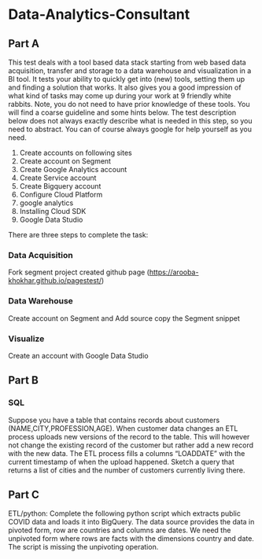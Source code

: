 # Data-Analytics-Consultant

## Part A

This test deals with a tool based data stack starting from web based data acquisition,
transfer and storage to a data warehouse and visualization in a BI tool.
It tests your ability to quickly get into (new) tools, setting them up and finding a solution that
works. It also gives you a good impression of what kind of tasks may come up during your
work at 9 friendly white rabbits. Note, you do not need to have prior knowledge of these
tools. You will find a coarse guideline and some hints below. The test description below does
not always exactly describe what is needed in this step, so you need to abstract. You can of
course always google for help yourself as you need.

1. Create accounts on following  sites
2. Create account on Segment
3. Create Google Analytics account
4. Create Service account 
5. Create Bigquery account 
6. Configure Cloud Platform
7. google analytics
8. Installing Cloud SDK
9. Google Data Studio


There are three steps to complete the task:

### Data Acquisition

Fork segment project
created github page (https://arooba-khokhar.github.io/pagestest/)

###  Data Warehouse

Create account on Segment and Add source
copy the Segment snippet


###  Visualize

Create an account with Google Data Studio


## Part B

### SQL

 Suppose you have a table that contains records about customers
(NAME,CITY,PROFESSION,AGE). When customer data changes an ETL process uploads
new versions of the record to the table. This will however not change the existing record of
the customer but rather add a new record with the new data. The ETL process fills a
columns “LOADDATE” with the current timestamp of when the upload happened. Sketch a
query that returns a list of cities and the number of customers currently living there.



## Part C

ETL/python: Complete the following python script which extracts public COVID data and
loads it into BigQuery. The data source provides the data in pivoted form, row are countries
and columns are dates. We need the unpivoted form where rows are facts with the
dimensions country and date. The script is missing the unpivoting operation.

